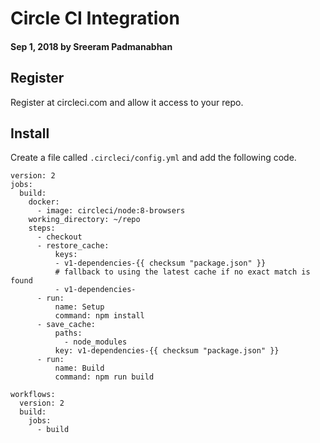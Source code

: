 # Circle CI Integration

#### Sep 1, 2018 by Sreeram Padmanabhan

## Register
Register at circleci.com and allow it access to your repo.

## Install
Create a file called `.circleci/config.yml` and add the following code.

    version: 2
    jobs:
      build:
        docker:
          - image: circleci/node:8-browsers
        working_directory: ~/repo
        steps:
          - checkout
          - restore_cache:
              keys:
              - v1-dependencies-{{ checksum "package.json" }}
              # fallback to using the latest cache if no exact match is found
              - v1-dependencies-
          - run:
              name: Setup
              command: npm install
          - save_cache:
              paths:
                - node_modules
              key: v1-dependencies-{{ checksum "package.json" }}
          - run:
              name: Build
              command: npm run build

    workflows:
      version: 2
      build:
        jobs:
          - build
